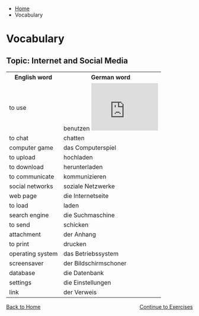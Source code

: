 <ul class="breadcrumb">
  <li><a href="index.html">Home</a></li>
  <li>Vocabulary</li>
</ul>
<h1>Vocabulary</h1>
<h2>Topic: Internet and Social Media</h2>


<table>
  <tr>
    <th>English word</th>
    <th>German word</th>
  </tr>
  <tr>
    <td>to use</td>
    <td>benutzen <iframe src="https://archive.org/embed/Benutzen" width="180" height="128" frameborder="0" webkitallowfullscreen="true" mozallowfullscreen="true" allowfullscreen></iframe></td>
  </tr>
  <tr>
    <td>to chat</td>
    <td>chatten</td>
  </tr>
  <tr>
    <td>computer game</td>
    <td>das Computerspiel</td>
  </tr>
  <tr>
    <td>to upload</td>
    <td>hochladen</td>
  </tr>
  <tr>
    <td>to download</td>
    <td>herunterladen</td>
  </tr>
  <tr>
    <td>to communicate</td>
    <td>kommunizieren</td>
  </tr>
  <tr>
    <td>social networks</td>
    <td>soziale Netzwerke</td>
  </tr>
  <tr>
    <td>web page</td>
    <td>die Internetseite</td>
  </tr>
  <tr>
    <td>to load</td>
    <td>laden</td>
  </tr>
  <tr>
    <td>search engine</td>
    <td>die Suchmaschine</td>
  </tr>
  <tr>
    <td>to send</td>
    <td>schicken</td>
  </tr>
  <tr>
    <td>attachment</td>
    <td>der Anhang</td>
  </tr>
  <tr>
    <td>to print</td>
    <td>drucken</td>
  </tr>
  <tr>
    <td>operating system</td>
    <td>das Betriebssystem</td>
  </tr>
  <tr>
    <td>screensaver</td>
    <td>der Bildschirmschoner</td>
  </tr>
  <tr>
    <td>database</td>
    <td>die Datenbank</td>
  </tr>
  <tr>
    <td>settings</td>
    <td>die Einstellungen</td>
  </tr>
  <tr>
    <td>link</td>
    <td>der Verweis</td>
  </tr>
    
</table>













<p>
  <a style="float:left;" href="index.html">Back to Home</a>
  <a style="float:right;" href="page3.html">Continue to Exercises</a>
</p>
<div style="clear:both;"></div>
   
